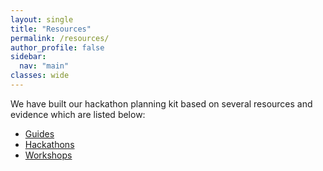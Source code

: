 ```yaml
---
layout: single
title: "Resources"
permalink: /resources/
author_profile: false
sidebar:
  nav: "main"
classes: wide
---
```


We have built our hackathon planning kit based on several resources and evidence which are listed below:
- <a href="{{ relative_url }}/hackathon-planning-kit/guides">Guides</a>
- <a href="{{ relative_url }}/hackathon-planning-kit/hackathons">Hackathons</a>
- <a href="{{ relative_url }}/hackathon-planning-kit/workshops">Workshops</a>
